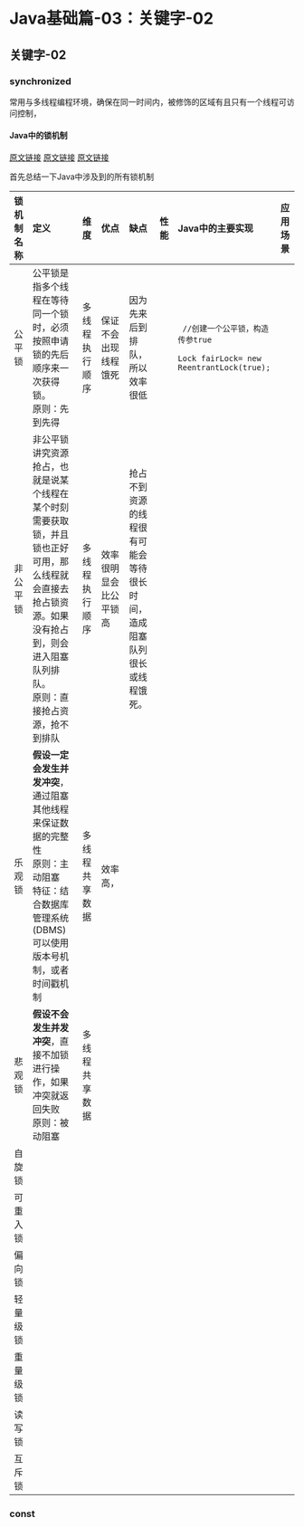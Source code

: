 # Java基础篇-03：关键字-02

## 关键字-02

### synchronized

常用与多线程编程环境，确保在同一时间内，被修饰的区域有且只有一个线程可访问控制，

#### Java中的锁机制

[原文链接](https://blog.csdn.net/u013256816/article/details/51204385)
[原文链接](https://www.cnblogs.com/darrenqiao/p/9211178.html)
[原文链接](http://youzhixueyuan.com/detailed-explanation-of-java-lock.html)

首先总结一下Java中涉及到的所有锁机制


| 锁机制名称 | 定义                                                                                                                                                                                   | 维度           | 优点                   | 缺点                                                                   | 性能 | Java中的主要实现                                                                           | 应用场景 |
| :--------- | :------------------------------------------------------------------------------------------------------------------------------------------------------------------------------------- | :------------- | :--------------------- | :--------------------------------------------------------------------- | :--- | :----------------------------------------------------------------------------------------- | :------- |
| 公平锁     | 公平锁是指多个线程在等待同一个锁时，必须按照申请锁的先后顺序来一次获得锁。<br/> 原则：先到先得                                                                                         | 多线程执行顺序 | 保证不会出现线程饿死   | 因为先来后到排队，所以效率很低                                         |      | <code> //创建一个公平锁，构造传参true <br/>Lock fairLock= new ReentrantLock(true); </code> |          |
| 非公平锁   | 非公平锁讲究资源抢占，也就是说某个线程在某个时刻需要获取锁，并且锁也正好可用，那么线程就会直接去抢占锁资源。如果没有抢占到，则会进入阻塞队列排队。<br/> 原则：直接抢占资源，抢不到排队 | 多线程执行顺序 | 效率很明显会比公平锁高 | 抢占不到资源的线程很有可能会等待很长时间，造成阻塞队列很长或线程饿死。 |      |                                                                                            |          |
| 乐观锁     | **假设一定会发生并发冲突**，通过阻塞其他线程来保证数据的完整性 <br/> 原则：主动阻塞 <br/> 特征：结合数据库管理系统(DBMS)可以使用版本号机制，或者时间戳机制                             | 多线程共享数据 | 效率高，                       |
| 悲观锁     | **假设不会发生并发冲突**，直接不加锁进行操作，如果冲突就返回失败 <br/> 原则：被动阻塞                                                                                                  | 多线程共享数据 |
| 自旋锁     |                                                                                                                                                                                        |                |
| 可重入锁   |                                                                                                                                                                                        |                |
| 偏向锁     |                                                                                                                                                                                        |                |
| 轻量级锁   |                                                                                                                                                                                        |                |
| 重量级锁   |                                                                                                                                                                                        |                |
| 读写锁     |                                                                                                                                                                                        |                |
| 互斥锁     |                                                                                                                                                                                        |                |

### const